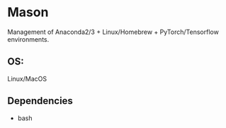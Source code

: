 # Mason
Management of Anaconda2/3 + Linux/Homebrew + PyTorch/Tensorflow environments.

## OS:
Linux/MacOS

## Dependencies
- bash
